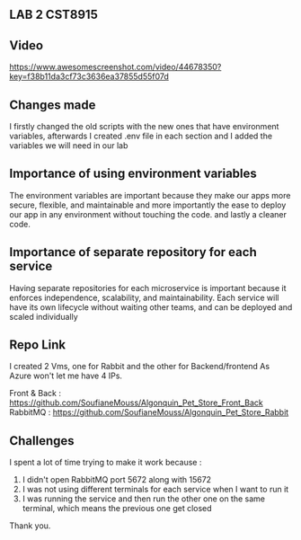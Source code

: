 ## LAB 2 CST8915

## Video
https://www.awesomescreenshot.com/video/44678350?key=f38b11da3cf73c3636ea37855d55f07d

## Changes made
I firstly changed the old scripts with the new ones that have environment variables, afterwards I created .env file in each section and I added the variables we will need in our lab

## Importance of using environment variables
The environment variables are important because they make our apps more secure, flexible, and maintainable and more importantly the ease to deploy our app in any environment without touching the code. and lastly a cleaner code.

## Importance of separate repository for each service
Having separate repositories for each microservice is important because it enforces independence, scalability, and maintainability.
Each service will have its own lifecycle without waiting other teams, and can be deployed and scaled individually

## Repo Link
I created 2 Vms, one for Rabbit and the other for Backend/frontend
As Azure won't let me have 4 IPs.

Front & Back : https://github.com/SoufianeMouss/Algonquin_Pet_Store_Front_Back
RabbitMQ : https://github.com/SoufianeMouss/Algonquin_Pet_Store_Rabbit

## Challenges
I spent a lot of time trying to make it work because : 
1. I didn't open RabbitMQ port 5672 along with 15672
2. I was not using different terminals for each service when I want to run it
3. I was running the service and then run the other one on the same terminal, which means the previous one get closed

Thank you.